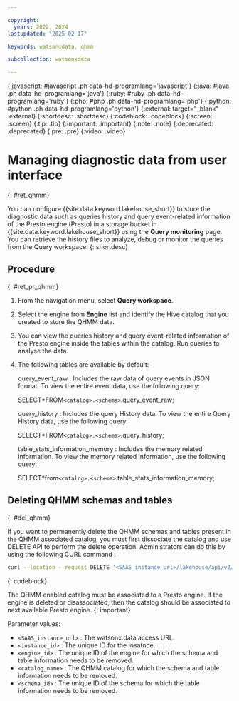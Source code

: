 ```yaml
---

copyright:
  years: 2022, 2024
lastupdated: "2025-02-17"

keywords: watsonxdata, qhmm

subcollection: watsonxdata

---
```


{:javascript: #javascript .ph data-hd-programlang='javascript'}
{:java: #java .ph data-hd-programlang='java'}
{:ruby: #ruby .ph data-hd-programlang='ruby'}
{:php: #php .ph data-hd-programlang='php'}
{:python: #python .ph data-hd-programlang='python'}
{:external: target="_blank" .external}
{:shortdesc: .shortdesc}
{:codeblock: .codeblock}
{:screen: .screen}
{:tip: .tip}
{:important: .important}
{:note: .note}
{:deprecated: .deprecated}
{:pre: .pre}
{:video: .video}

# Managing diagnostic data from user interface
{: #ret_qhmm}

You can configure {{site.data.keyword.lakehouse_short}} to store the diagnostic data such as queries history and query event-related information of the Presto engine (Presto) in a storage bucket in {{site.data.keyword.lakehouse_short}} using the **Query monitoring** page. You can retrieve the history files to analyze, debug or monitor the queries from the Query workspace.
{: shortdesc}

## Procedure
{: #ret_pr_qhmm}


1. From the navigation menu, select **Query workspace**.
1. Select the engine from **Engine** list and identify the Hive catalog that you created to store the QHMM data.
1. You can view the queries history and query event-related information of the Presto engine inside the tables within the catalog. Run queries to analyse the data.
1. The following tables are available by default:

    query_event_raw : Includes the raw data of query events in JSON format. To view the entire event data, use the following query:

    SELECT*FROM`<catalog>.<schema>`.query_event_raw;

    query_history : Includes the query History data. To view the entire Query History data, use the following query:

    SELECT*FROM`<catalog>.<schema>`.query_history;

    table_stats_information_memory : Includes the memory related information. To view the memory related information, use the following query:

    SELECT*from`<catalog>.<schema>`.table_stats_information_memory;

## Deleting QHMM schemas and tables
{: #del_qhmm}

If you want to permanently delete the QHMM schemas and tables present in the QHMM associated catalog, you must first dissociate the catalog and use DELETE API to perform the delete operation. Administrators can do this by using the following CURL command :


```bash
curl --location --request DELETE '<SAAS_instance_url>/lakehouse/api/v2/<instance_id>/configuration/qhmm?engine_id=<engine_id>&catalog_name=<catalog_name>&schema_id=<schema_id>'
```
{: codeblock}

The QHMM enabled catalog must be associated to a Presto engine. If the engine is deleted or disassociated, then the catalog should be associated to next available Presto engine.
{: important}

Parameter values:

* `<SAAS_instance_url>`  : The watsonx.data access URL.
* `<instance_id>` : The unique ID for the insatnce.
* `<engine_id>` : The unique ID of the engine for which the schema and table information needs to be removed.
* `<catalog_name>` : The QHMM catalog for which the schema and table information needs to be removed.
* `<schema_id>` : The unique ID of the schema for which the table information needs to be removed.
